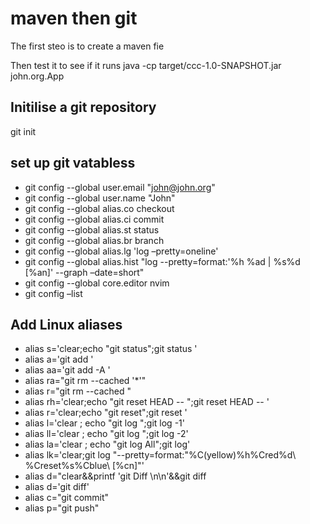 # maven then git

The first steo is to create a maven fie 

Then test it to see if it runs 
java -cp target/ccc-1.0-SNAPSHOT.jar john.org.App

## Initilise a git repository
git init


## set up git vatabless
- git config --global user.email "john@john.org"
- git config --global user.name  "John"
- git config --global alias.co checkout
- git config --global alias.ci commit
- git config --global alias.st status
- git config --global alias.br branch
- git config --global alias.lg 'log –pretty=oneline'
- git config --global alias.hist "log --pretty=format:'%h %ad | %s%d [%an]' --graph –date=short"
- git config --global core.editor nvim
- git config –list



## Add Linux aliases 
- alias s='clear;echo "git status";git status '
- alias a='git add '
- alias aa='git   add -A '
- alias ra="git rm --cached '*'"
- alias r="git rm --cached "
- alias rh='clear;echo "git reset HEAD -- ";git reset HEAD -- '
- alias r='clear;echo "git reset";git reset '
- alias l='clear ; echo "git log ";git log -1'
- alias ll='clear ; echo "git log ";git log -2'
- alias la='clear ; echo "git log All";git log'
- alias lk='clear;git log "--pretty=format:\"%C(yellow)%h%Cred%d\\ %Creset%s%Cblue\\ [%cn]\"'
- alias d="clear&&printf 'git Diff \n\n'&&git diff
- alias d='git diff'
- alias c="git commit"
- alias p="git push"

